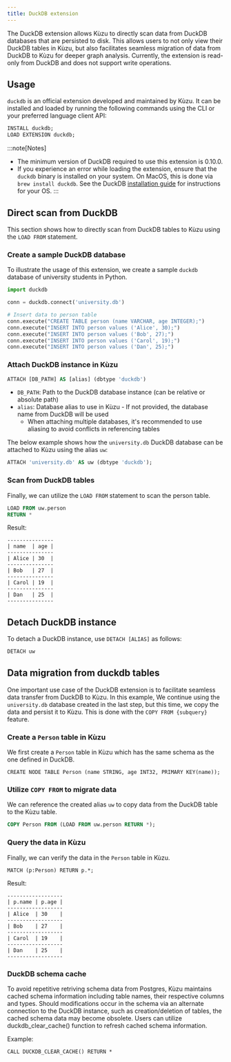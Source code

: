 ```yaml
---
title: DuckDB extension
---
```


The DuckDB extension allows Kùzu to directly scan data from DuckDB databases that are persisted to
disk. This allows users to not only view their DuckDB tables in Kùzu, but also facilitates seamless
migration of data from DuckDB to Kùzu for deeper graph analysis. Currently, the extension is read-only
from DuckDB and does not support write operations.

## Usage

`duckdb` is an official extension developed and maintained by Kùzu.
It can be installed and loaded by running the following commands using the CLI or your preferred language
client API:

```sql
INSTALL duckdb;
LOAD EXTENSION duckdb;
```

:::note[Notes]
- The minimum version of DuckDB required to use this extension is 0.10.0.
- If you experience an error while loading the extension, ensure that the `duckdb` binary is installed
on your system. On MacOS, this is done via `brew install duckdb`. See the DuckDB
[installation guide](https://duckdb.org/docs/installation) for instructions for your OS.
:::

## Direct scan from DuckDB

This section shows how to directly scan from DuckDB tables to Kùzu using the `LOAD FROM` statement.

### Create a sample DuckDB database

To illustrate the usage of this extension, we create a sample `duckdb` database of university
students in Python.

```py
import duckdb

conn = duckdb.connect('university.db')

# Insert data to person table
conn.execute("CREATE TABLE person (name VARCHAR, age INTEGER);")
conn.execute("INSERT INTO person values ('Alice', 30);")
conn.execute("INSERT INTO person values ('Bob', 27);")
conn.execute("INSERT INTO person values ('Carol', 19);")
conn.execute("INSERT INTO person values ('Dan', 25);")
```

### Attach DuckDB instance in Kùzu

```sql
ATTACH [DB_PATH] AS [alias] (dbtype 'duckdb')
```

- `DB_PATH`: Path to the DuckDB database instance (can be relative or absolute path)
- `alias`: Database alias to use in Kùzu - If not provided, the database name from DuckDB will be used
    - When attaching multiple databases, it's recommended to use aliasing to avoid conflicts in
referencing tables

The below example shows how the `university.db` DuckDB database can be attached to Kùzu using
the alias `uw`:

```sql
ATTACH 'university.db' AS uw (dbtype 'duckdb');
```

### Scan from DuckDB tables

Finally, we can utilize the `LOAD FROM` statement to scan the person table.

```sql
LOAD FROM uw.person
RETURN *
```

Result:

```
---------------
| name  | age |
---------------
| Alice | 30  |
---------------
| Bob   | 27  |
---------------
| Carol | 19  |
---------------
| Dan   | 25  |
---------------
```

## Detach DuckDB instance

To detach a DuckDB instance, use `DETACH [ALIAS]` as follows:

```sql
DETACH uw
```

## Data migration from duckdb tables

One important use case of the DuckDB extension is to facilitate seamless data transfer from DuckDB to Kùzu.
In this example, We continue using the `university.db` database created in the last step, but this time,
we copy the data and persist it to Kùzu. This is done with the `COPY FROM {subquery}` feature.

### Create a `Person` table in Kùzu

We first create a `Person` table in Kùzu which has the same schema as the one defined in DuckDB.

```cypher
CREATE NODE TABLE Person (name STRING, age INT32, PRIMARY KEY(name));
```

### Utilize `COPY FROM` to migrate data

We can reference the created alias `uw` to copy data from the DuckDB table to the Kùzu table.

```sql
COPY Person FROM (LOAD FROM uw.person RETURN *);
```

### Query the data in Kùzu

Finally, we can verify the data in the `Person` table in Kùzu.

```cypher
MATCH (p:Person) RETURN p.*;
```

Result:
```
------------------
| p.name | p.age |
------------------
| Alice  | 30    |
------------------
| Bob    | 27    |
------------------
| Carol  | 19    |
------------------
| Dan    | 25    |
------------------
```

### DuckDB schema cache
To avoid repetitive retriving schema data from Postgres, Kùzu maintains cached schema information including table names, their respective columns and types. Should modifications occur in the schema via an alternate connection to the DuckDB instance, such as creation/deletion of tables, the cached schema data may become obsolete. Users can utilize duckdb_clear_cache() function to refresh cached schema information.

Example:
```
CALL DUCKDB_CLEAR_CACHE() RETURN *
```

